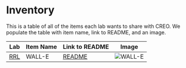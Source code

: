 # Inventory 

This is a table of all of the items each lab wants to share with CREO. 
We populate the table with item name, link to README, and an image.  


| Lab | Item Name | Link to README | Image |
|----------|----------|---------|---------|
| [RRL](items/rrl/index.md) | WALL-E | [README](items/rrl/walle.md) | ![WALL-E](_static/rrl/walle.png) |
